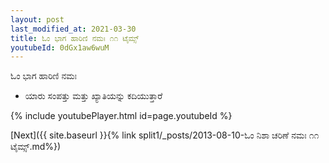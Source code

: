 ```yaml
---
layout: post
last_modified_at: 2021-03-30
title: ಓಂ ಭಾಗ ಹಾರಿಣಿ ನಮಃ ೧೧ ಟೈಮ್ಸ್
youtubeId: 0dGx1aw6wuM
---
```

 
 
 ಓಂ ಭಾಗ ಹಾರಿಣಿ ನಮಃ  
 
 -  ಯಾರು ಸಂಪತ್ತು ಮತ್ತು ಖ್ಯಾತಿಯನ್ನು ಕದಿಯುತ್ತಾರೆ 
 
  
 
  
 
 
 
 
 
 


{% include youtubePlayer.html id=page.youtubeId %}
 
[Next]({{ site.baseurl }}{% link  split1/_posts/2013-08-10-ಓಂ ನಿಶಾ ಚರಿಣೆ ನಮಃ ೧೧ ಟೈಮ್ಸ್.md%})
 
